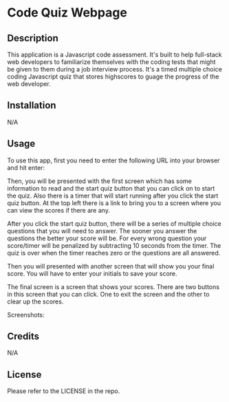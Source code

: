# Code Quiz Webpage

## Description

This application is a Javascript code assessment. It's built to help full-stack web developers to familiarize themselves with the coding tests that might be given to them during a job interview process. It's a timed multiple choice coding Javascript quiz that stores highscores to guage the progress of the web developer.


## Installation

N/A

## Usage

To use this app, first you  need to enter the following URL into your browser and hit enter:

Then, you will be presented with the first screen which has some information to read and the start quiz button that you can click on to start the quiz. Also there is a timer that will start running after  you click the start quiz button. At the top left there is a link to bring you to a screen where you can view the scores if there are any.

After you click the start quiz button, there will be a series of multiple choice questions that you will need to answer. The sooner you answer the questions the better your score will be. For every wrong question your score/timer will be penalized by subtracting 10 seconds from the timer. The quiz is over when the timer reaches zero or the questions are all answered. 

Then you will presented with another screen that will show you your final score. You will have to enter your initials to save your score.

The final screen is a screen that shows your scores.  There are two buttons in this screen that you can click. One to exit the screen and the other to clear up the scores.

Screenshots:


## Credits

N/A

## License

Please refer to the LICENSE in the repo.